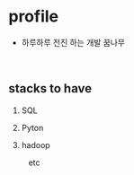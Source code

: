 # profile
* 하루하루 전진 하는 개발 꿈나무

<br>

## **stacks to have**
1. SQL

2. Pyton

3. hadoop


&nbsp;&nbsp;&nbsp;&nbsp;&nbsp;&nbsp;&nbsp;&nbsp;&nbsp;etc
